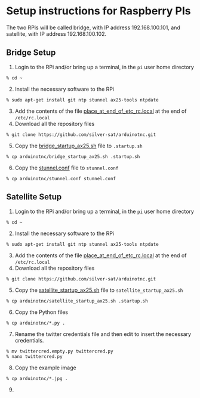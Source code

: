 # Setup instructions for Raspberry PIs

The two RPis will be called bridge, with IP address 192.168.100.101, and satellite, with IP address 192.168.100.102.

## Bridge Setup

1. Login to the RPi and/or bring up a terminal, in the `pi` user home directory
```
% cd ~
```
2. Install the necessary software to the RPi
```
% sudo apt-get install git ntp stunnel ax25-tools ntpdate
```
3. Add the contents of the file [place_at_end_of_etc_rc.local](place_at_end_of_etc_rc.local) at the end of `/etc/rc.local`
4. Download all the repository files
```
% git clone https://github.com/silver-sat/arduinotnc.git
```
5. Copy the [bridge_startup_ax25.sh](bridge_startup_ax25.sh) file to `.startup.sh`
```
% cp arduinotnc/bridge_startup_ax25.sh .startup.sh
```
6. Copy the [stunnel.conf](stunnel.conf) file to `stunnel.conf`
```
% cp arduinotnc/stunnel.conf stunnel.conf
```

## Satellite Setup

1. Login to the RPi and/or bring up a terminal, in the `pi` user home directory
```
% cd ~
```
2. Install the necessary software to the RPi
```
% sudo apt-get install git ntp stunnel ax25-tools ntpdate
```
3. Add the contents of the file [place_at_end_of_etc_rc.local](place_at_end_of_etc_rc.local) at the end of `/etc/rc.local`
4. Download all the repository files
```
% git clone https://github.com/silver-sat/arduinotnc.git
```
5. Copy the [satellite_startup_ax25.sh](satellite_startup_ax25.sh) file to `satellite_startup_ax25.sh`
```
% cp arduinotnc/satellite_startup_ax25.sh .startup.sh
```
6. Copy the Python files
```
% cp arduinotnc/*.py .
```
7. Rename the twitter credentials file and then edit to insert the necessary credentials.
```
% mv twittercred.empty.py twittercred.py
% nano twittercred.py
```
8. Copy the example image
```
% cp arduinotnc/*.jpg .
```
9. 
